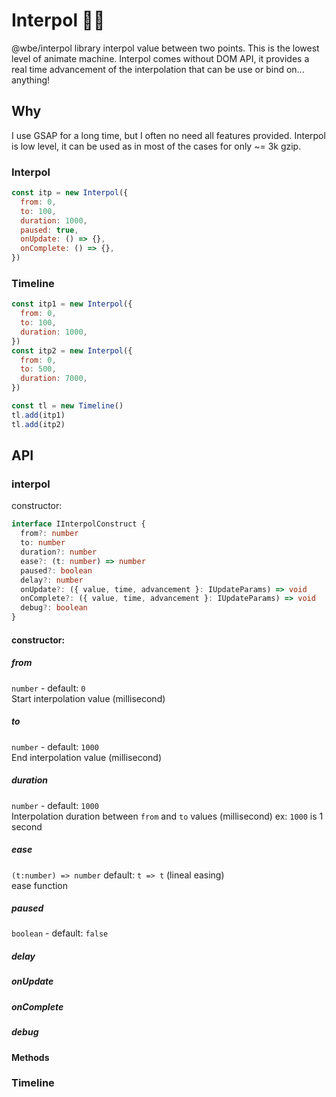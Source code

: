 # Interpol 👮🏽‍

@wbe/interpol library interpol value between two points.
This is the lowest level of animate machine.
Interpol comes without DOM API, it provides a real time advancement of the interpolation that can be use or bind
on... anything!

## Why

I use GSAP for a long time, but I often no need all features provided. Interpol is low level,
it can be used as in most of the cases for only ~= 3k gzip.

### Interpol

```js
const itp = new Interpol({
  from: 0,
  to: 100,
  duration: 1000,
  paused: true,
  onUpdate: () => {},
  onComplete: () => {},
})
```

### Timeline

```js
const itp1 = new Interpol({
  from: 0,
  to: 100,
  duration: 1000,
})
const itp2 = new Interpol({
  from: 0,
  to: 500,
  duration: 7000,
})

const tl = new Timeline()
tl.add(itp1)
tl.add(itp2)
```

## API

### interpol

constructor:

```ts
interface IInterpolConstruct {
  from?: number
  to: number
  duration?: number
  ease?: (t: number) => number
  paused?: boolean
  delay?: number
  onUpdate?: ({ value, time, advancement }: IUpdateParams) => void
  onComplete?: ({ value, time, advancement }: IUpdateParams) => void
  debug?: boolean
}
```

#### constructor:

##### from

`number` - default: `0`  
 Start interpolation value (millisecond)

##### to

`number` - default: `1000`  
 End interpolation value (millisecond)

##### duration

`number` - default: `1000`  
 Interpolation duration between `from` and `to` values (millisecond)
ex: `1000` is 1 second

##### ease

`(t:number) => number` default: `t => t` (lineal easing)  
 ease function

##### paused

`boolean` - default: `false`

##### delay

##### onUpdate

##### onComplete

##### debug



#### Methods

### Timeline
